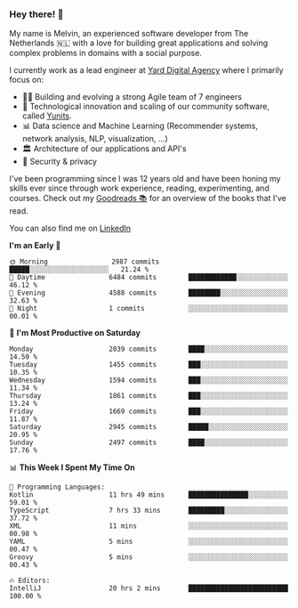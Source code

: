 ### Hey there! 👋

My name is Melvin, an experienced software developer from The Netherlands 🇳🇱 with a love for building great applications and solving complex problems in domains with a social purpose. 

I currently work as a lead engineer at [Yard Digital Agency](https://github.com/yardinternet) where I primarily focus on:

* 👏🏼 Building and evolving a strong Agile team of 7 engineers
* 🚀 Technological innovation and scaling of our community software, called [Yunits](https://www.yunits.com/).
* 📊 Data science and Machine Learning (Recommender systems, network analysis, NLP, visualization, ...)
* 🏛 Architecture of our applications and API's
* 🔐 Security & privacy

I've been programming since I was 12 years old and have been honing my skills ever since through work experience, reading, experimenting, and courses.
Check out my [Goodreads 📚](https://goodreads.com/melvinkoopmans) for an overview of the books that I've read. 

You can also find me on [LinkedIn](https://www.linkedin.com/in/melvinkoopmans)

<!--START_SECTION:waka-->
**I'm an Early 🐤** 

```text
🌞 Morning                2987 commits        █████░░░░░░░░░░░░░░░░░░░░   21.24 % 
🌆 Daytime                6484 commits        ████████████░░░░░░░░░░░░░   46.12 % 
🌃 Evening                4588 commits        ████████░░░░░░░░░░░░░░░░░   32.63 % 
🌙 Night                  1 commits           ░░░░░░░░░░░░░░░░░░░░░░░░░   00.01 % 
```
📅 **I'm Most Productive on Saturday** 

```text
Monday                   2039 commits        ████░░░░░░░░░░░░░░░░░░░░░   14.50 % 
Tuesday                  1455 commits        ███░░░░░░░░░░░░░░░░░░░░░░   10.35 % 
Wednesday                1594 commits        ███░░░░░░░░░░░░░░░░░░░░░░   11.34 % 
Thursday                 1861 commits        ███░░░░░░░░░░░░░░░░░░░░░░   13.24 % 
Friday                   1669 commits        ███░░░░░░░░░░░░░░░░░░░░░░   11.87 % 
Saturday                 2945 commits        █████░░░░░░░░░░░░░░░░░░░░   20.95 % 
Sunday                   2497 commits        ████░░░░░░░░░░░░░░░░░░░░░   17.76 % 
```


📊 **This Week I Spent My Time On** 

```text
💬 Programming Languages: 
Kotlin                   11 hrs 49 mins      ███████████████░░░░░░░░░░   59.01 % 
TypeScript               7 hrs 33 mins       █████████░░░░░░░░░░░░░░░░   37.72 % 
XML                      11 mins             ░░░░░░░░░░░░░░░░░░░░░░░░░   00.98 % 
YAML                     5 mins              ░░░░░░░░░░░░░░░░░░░░░░░░░   00.47 % 
Groovy                   5 mins              ░░░░░░░░░░░░░░░░░░░░░░░░░   00.43 % 

🔥 Editors: 
IntelliJ                 20 hrs 2 mins       █████████████████████████   100.00 % 
```


<!--END_SECTION:waka-->
